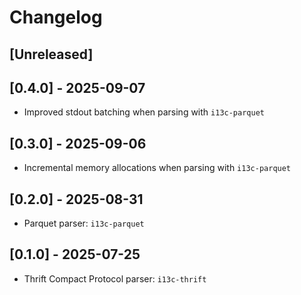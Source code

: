 # Changelog

## [Unreleased]

## [0.4.0] - 2025-09-07
- Improved stdout batching when parsing with `i13c-parquet`

## [0.3.0] - 2025-09-06
- Incremental memory allocations when parsing with `i13c-parquet`

## [0.2.0] - 2025-08-31
- Parquet parser: `i13c-parquet`

## [0.1.0] - 2025-07-25
- Thrift Compact Protocol parser: `i13c-thrift`
